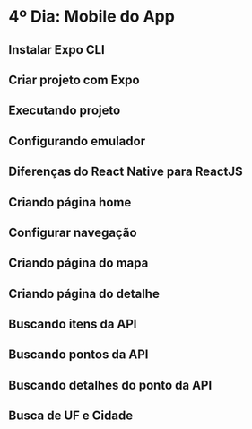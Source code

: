 # 4º Dia: Mobile do App

## Instalar Expo CLI
## Criar projeto com Expo
## Executando projeto
## Configurando emulador
## Diferenças do React Native para ReactJS
## Criando página home
## Configurar navegação
## Criando página do mapa
## Criando página do detalhe
## Buscando itens da API
## Buscando pontos da API
## Buscando detalhes do ponto da API
## Busca de UF e Cidade